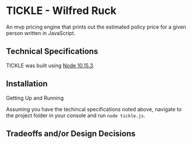# TICKLE - Wilfred Ruck

An mvp pricing engine that prints out the estimated policy price for a given person written in JavaScript.

## Technical Specifications

TICKLE was built using <a href="https://nodejs.org/en/">Node 10.15.3</a>.

## Installation

Getting Up and Running

Assuming you have the techincal specifications noted above, navigate to the project folder in your console and run `node tickle.js`.

## Tradeoffs and/or Design Decisions
